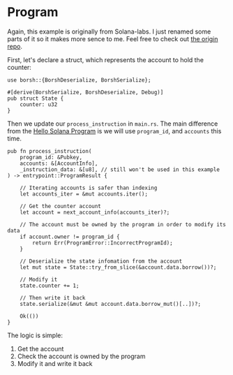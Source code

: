 # Program

Again, this example is originally from Solana-labs. I just renamed some parts of it so it makes more sence to me. Feel free to check out [the origin repo](https://github.com/solana-labs/example-helloworld).

First, let's declare a struct, which represents the account to hold the counter:
```rust, ignore
use borsh::{BorshDeserialize, BorshSerialize};

#[derive(BorshSerialize, BorshDeserialize, Debug)]
pub struct State {
    counter: u32
}
```

Then we update our `process_instruction` in `main.rs`.
The main difference from the [Hello Solana Program](/hello.md) is we will use `program_id`, and `accounts` this time.
```rust, ignore
pub fn process_instruction(
    program_id: &Pubkey,
    accounts: &[AccountInfo],
    _instruction_data: &[u8], // still won't be used in this example
) -> entrypoint::ProgramResult {

    // Iterating accounts is safer than indexing
    let accounts_iter = &mut accounts.iter();

    // Get the counter account
    let account = next_account_info(accounts_iter)?;

    // The account must be owned by the program in order to modify its data
    if account.owner != program_id {
        return Err(ProgramError::IncorrectProgramId);
    }

    // Deserialize the state infomation from the account
    let mut state = State::try_from_slice(&account.data.borrow())?;

    // Modify it
    state.counter += 1;

    // Then write it back
    state.serialize(&mut &mut account.data.borrow_mut()[..])?;

    Ok(())
}
```

The logic is simple:
1. Get the account
2. Check the account is owned by the program
3. Modify it and write it back